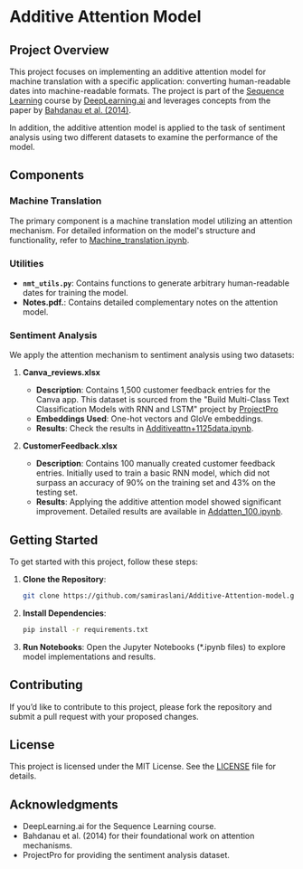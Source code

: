 # Additive Attention Model

## Project Overview

This project focuses on implementing an additive attention model for machine translation with a specific application: converting human-readable dates into machine-readable formats. The project is part of the [Sequence Learning](https://www.coursera.org/learn/nlp-sequence-models) course by [DeepLearning.ai](deeplearning.ai) and leverages concepts from the paper by [Bahdanau et al. (2014)](https://doi.org/10.48550/arXiv.1409.0473).

In addition, the additive attention model is applied to the task of sentiment analysis using two different datasets to examine the performance of the model. 

## Components

### Machine Translation

The primary component is a machine translation model utilizing an attention mechanism. For detailed information on the model's structure and functionality, refer to [Machine_translation.ipynb](Machine_translation.ipynb/).

### Utilities

- **`nmt_utils.py`**: Contains functions to generate arbitrary human-readable dates for training the model.
- **Notes.pdf.**: Contains detailed complementary notes on the attention model. 


### Sentiment Analysis

We apply the attention mechanism to sentiment analysis using two datasets:

1. **Canva_reviews.xlsx**
   - **Description**: Contains 1,500 customer feedback entries for the Canva app. This dataset is sourced from the "Build Multi-Class Text Classification Models with RNN and LSTM" project by [ProjectPro](https://www.projectpro.io/)
   - **Embeddings Used**: One-hot vectors and GloVe embeddings.
   - **Results**: Check the results in [Additiveattn+1125data.ipynb](Additiveattn+1125data.ipynb/).

2. **CustomerFeedback.xlsx**
   - **Description**: Contains 100 manually created customer feedback entries. Initially used to train a basic RNN model, which did not surpass an accuracy of 90% on the training set and 43% on the testing set.
   - **Results**: Applying the additive attention model showed significant improvement. Detailed results are available in [Addatten_100.ipynb](Addatten_100.ipynb/).

## Getting Started

To get started with this project, follow these steps:

1. **Clone the Repository**:
   ```bash
   git clone https://github.com/samiraslani/Additive-Attention-model.git

2. **Install Dependencies**:
   ```bash
   pip install -r requirements.txt

3. **Run Notebooks**:
   Open the Jupyter Notebooks (*.ipynb files) to explore model implementations and results.
   
## Contributing

If you’d like to contribute to this project, please fork the repository and submit a pull request with your proposed changes.

## License

This project is licensed under the MIT License. See the [LICENSE](link-to-license) file for details.

## Acknowledgments

- DeepLearning.ai for the Sequence Learning course.
- Bahdanau et al. (2014) for their foundational work on attention mechanisms.
- ProjectPro for providing the sentiment analysis dataset.

